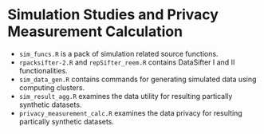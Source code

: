 # Simulation Studies and Privacy Measurement Calculation 

- `sim_funcs.R` is a pack of simulation related source functions.
- `rpacksifter-2.R` and `repSifter_reem.R` contains DataSifter I and II functionalities.
- `sim_data_gen.R` contains commands for generating simulated data using computing clusters.
- `sim_result_agg.R` examines the data utility for resulting partically synthetic datasets.
- `privacy_measurement_calc.R` examines the data privacy for resulting partically synthetic datasets.
